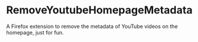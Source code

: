 # RemoveYoutubeHomepageMetadata
A Firefox extension to remove the metadata of YouTube videos on the homepage, just for fun.
